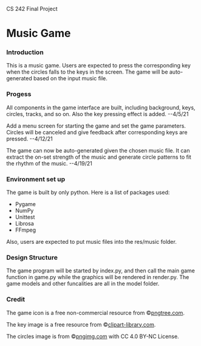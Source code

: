 CS 242 Final Project
# Music Game

### Introduction
This is a music game. Users are expected to press the corresponding key when the circles
falls to the keys in the screen. The game will be auto-generated based on the input music file.

### Progess
All components in the game interface are built, including background, keys, circles, tracks, and so on.
Also the key pressing effect is added. --4/5/21

Add a menu screen for starting the game and set the game parameters. Circles will be canceled
and give feedback after corresponding keys are pressed. --4/12/21

The game can now be auto-generated given the chosen music file. It can extract the on-set strength
of the music and generate circle patterns to fit the rhythm of the music. --4/19/21

### Environment set up
The game is built by only python. Here is a list of packages used:

 - Pygame
 - NumPy
 - Unittest
 - Librosa
 - FFmpeg

Also, users are expected to put music files into the res/music folder.

### Design Structure
The game program will be started by index.py, and then call the main game function in game.py 
while the graphics will be rendered in render.py. The game models and 
other funcalities are all in the model folder.

### Credit
The game icon is a free non-commercial resource from ©<a href='https://pngtree.com/so/music'>pngtree.com</a>.

The key image is a free resource from 
©<a href='http://clipart-library.com/clip-art/black-circle-png-transparent-23.htm'>clipart-library.com</a>.

The circles image is from 
©<a href='https://pngimg.com/image/87349'>pngimg.com</a>
with CC 4.0 BY-NC License.
